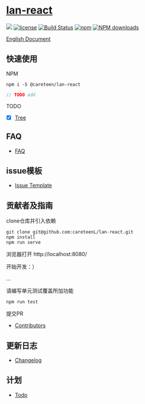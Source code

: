 # [lan-react](https://github.com/careteenL/lan-react)
[![](https://img.shields.io/badge/Powered%20by-lan-brightgreen.svg)](https://github.com/careteenL/lan-react)
[![license](https://img.shields.io/badge/license-MIT-blue.svg)](https://github.com/careteenL/lan-react/blob/master/LICENSE)
[![Build Status](https://travis-ci.org/careteenL/lan-react.svg?branch=master)](https://travis-ci.org/careteenL/lan-react)
[![npm](https://img.shields.io/badge/npm-0.1.0-orange.svg)](https://www.npmjs.com/package/@careteen/lan-react)
[![NPM downloads](http://img.shields.io/npm/dm/@careteen/lan-react.svg?style=flat-square)](http://www.npmtrends.com/@careteen/lan-react)

[English Document](./README.en_US.md)


## 快速使用

NPM
```shell
npm i -S @careteen/lan-react
```

```js
// TODO add
```

TODO
- [x] [Tree](./packages/tree)

## FAQ

- [FAQ](./FAQ.md)

## issue模板

- [Issue Template](./ISSUETEMPLATE.md)

## 贡献者及指南

clone仓库并引入依赖
```shell
git clone git@github.com:careteenL/lan-react.git
npm install
npm run serve
```
浏览器打开 http://localhost:8080/

开始开发：）

...

请编写单元测试覆盖所加功能
```shell
npm run test
```
提交PR

- [Contributors](https://github.com/careteenL/lan-react/graphs/contributors)

## 更新日志

- [Changelog](./CHANGELOG.md)

## 计划

- [Todo](./TODO.md)
